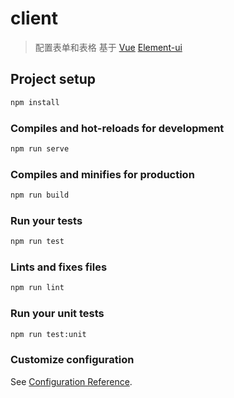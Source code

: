 # client

> 配置表单和表格
> 基于 [Vue](https://cn.vuejs.org/) [Element-ui](http://element-cn.eleme.io/#/zh-CN/component/installation)

## Project setup

```bash
npm install
```

### Compiles and hot-reloads for development

```bash
npm run serve
```

### Compiles and minifies for production

```bash
npm run build
```

### Run your tests

```bash
npm run test
```

### Lints and fixes files

```bash
npm run lint
```

### Run your unit tests

```bash
npm run test:unit
```

### Customize configuration

See [Configuration Reference](https://cli.vuejs.org/config/).
